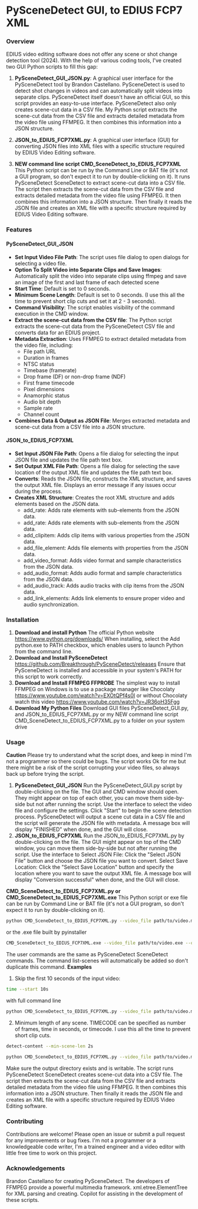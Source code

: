# PySceneDetect GUI, to EDIUS FCP7 XML

### Overview
EDIUS video editing software does not offer any scene or shot change detection tool (2024). With the help of various coding tools, I've created two GUI Python scripts to fill this gap:

1. **PySceneDetect_GUI_JSON.py**: A graphical user interface for the PySceneDetect tool by Brandon Castellano. PySceneDetect is used to detect shot changes in videos and can automatically split videos into separate clips. PySceneDetect itself doesn't have an official GUI, so this script provides an easy-to-use interface. PySceneDetect also only creates scene-cut data in a CSV file. My Python script extracts the scene-cut data from the CSV file and extracts detailed metadata from the video file using FFMPEG. It then combines this information into a JSON structure.

2. **JSON_to_EDIUS_FCP7XML.py**: A graphical user interface (GUI) for converting JSON files into XML files with a specific structure required by EDIUS Video Editing software.

3. **NEW command line script CMD_SceneDetect_to_EDIUS_FCP7XML** This Python script can be run by the Command Line or BAT file (it's not a GUI program, so don't expect it to run by double-clicking on it). It runs PySceneDetect SceneDetect to extract scene-cut data into a CSV file. The script then extracts the scene-cut data from the CSV file and extracts detailed metadata from the video file using FFMPEG. It then combines this information into a JSON structure. Then finally it reads the JSON file and creates an XML file with a specific structure required by EDIUS Video Editing software.

### Features

#### PySceneDetect_GUI_JSON
- **Set Input Video File Path**: The script uses file dialog to open dialogs for selecting a video file. 
- **Option To Split Video into Separate Clips and Save Images**:  Automatically split the video into separate clips using ffmpeg and save an image of the first and last frame of each detected scene 
- **Start Time**: Default is set to 0 seconds.
- **Minimum Scene Length**: Default is set to 0 seconds. (I use this all the time to prevent short clip cuts and set it at 2 - 3 seconds). 
- **Command Visibility**: The script enables visibility of the command execution in the CMD window.
- **Extract the scene-cut data from the CSV file**: The Python script extracts the scene-cut data from the PySceneDetect CSV file and converts data for an EDIUS project.
- **Metadata Extraction**: Uses FFMPEG to extract detailed metadata from the video file, including:
  - File path URL
  - Duration in frames
  - NTSC status
  - Timebase (framerate)
  - Drop frame (DF) or non-drop frame (NDF)
  - First frame timecode
  - Pixel dimensions
  - Anamorphic status
  - Audio bit depth
  - Sample rate
  - Channel count
- **Combines Data & Output as JSON File**: Merges extracted metadata and scene-cut data from a CSV file into a JSON structure.

#### JSON_to_EDIUS_FCP7XML
- **Set Input JSON File Path**: Opens a file dialog for selecting the input JSON file and updates the file path text box.
- **Set Output XML File Path**: Opens a file dialog for selecting the save location of the output XML file and updates the file path text box.
- **Converts**: Reads the JSON file, constructs the XML structure, and saves the output XML file. Displays an error message if any issues occur during the process.
- **Creates XML Structure**: Creates the root XML structure and adds elements based on the JSON data.
  - add_rate: Adds rate elements with sub-elements from the JSON data.
  - add_rate: Adds rate elements with sub-elements from the JSON data.
  - add_clipitem: Adds clip items with various properties from the JSON data.
  - add_file_element: Adds file elements with properties from the JSON data.
  - add_video_format: Adds video format and sample characteristics from the JSON data.
  - add_audio_format: Adds audio format and sample characteristics from the JSON data.
  - add_audio_track: Adds audio tracks with clip items from the JSON data.
  - add_link_elements: Adds link elements to ensure proper video and audio synchronization. 

### Installation

1. **Download and install Python**
   The official Python website https://www.python.org/downloads/ When installing, select the Add python.exe to PATH checkbox, which enables users to launch Python from the command line.
2. **Download and Install PySceneDetect**
   https://github.com/Breakthrough/PySceneDetect/releases Ensure that PySceneDetect is installed and accessible in your system's PATH for this script to work correctly.
3. **Download and Install FFMPEG FFPROBE**
   The simplest way to install FFMPEG on Windows is to use a package manager like Chocolaty https://www.youtube.com/watch?v=EXOtQPf4s0I or without Chocolaty watch this video https://www.youtube.com/watch?v=JR36oH35Fgg
4. **Download My Python Files**
   Download GUI files PySceneDetect_GUI.py, and JSON_to_EDIUS_FCP7XML.py or my NEW command line script CMD_SceneDetect_to_EDIUS_FCP7XML.py to a folder on your system drive
   
### Usage

**Caution**
Please try to understand what the script does, and keep in mind I'm not a programmer so there could be bugs. The script works Ok for me but there might be a risk of the script corrupting your video files, so always back up before trying the script.

1. **PySceneDetect_GUI_JSON**
   Run the PySceneDetect_GUI.py script by double-clicking on the file. The GUI and CMD window should open. They might appear on top of each other, you can move them side-by-side but not after running the script. Use the interface to select the video file and configure the settings. Click "Start" to begin the scene detection process. PySceneDetect will output a scene cut data in a CSV file and the script will generate the JSON file with metadata. A message box will display "FINISHED" when done, and the GUI will close.
2. **JSON_to_EDIUS_FCP7XML**
    Run the JSON_to_EDIUS_FCP7XML.py by double-clicking on the file. The GUI might appear on top of the CMD window, you can move them side-by-side but not after running the script. Use the interface to Select JSON File: Click the "Select JSON File" button and choose the JSON file you want to convert. Select Save Location: Click the "Select Save Location" button and specify the location where you want to save the output XML file. A message box will display "Conversion successful" when done, and the GUI will close.

**CMD_SceneDetect_to_EDIUS_FCP7XML.py or CMD_SceneDetect_to_EDIUS_FCP7XML.exe**
This Python script or exe file can be run by Command Line or BAT file (it's not a GUI program, so don't expect it to run by double-clicking on it). 
```bash
python CMD_SceneDetect_to_EDIUS_FCP7XML.py --video_file path/to/video.mp4 --output_dir output_directory -- user_commands_here
```
or the .exe file built by pyinstaller 
```bash
CMD_SceneDetect_to_EDIUS_FCP7XML.exe --video_file path/to/video.exe --output_dir output_directory -- user_commands_here
```
The user commands are the same as PySceneDetect SceneDetect commands. The command list-scenes will automatically be added so don't duplicate this command.
**Examples**
1. Skip the first 10 seconds of the input video: 
```bash 
time --start 10s
```
with full command line
```bash
python CMD_SceneDetect_to_EDIUS_FCP7XML.py --video_file path/to/video.mp4 --output_dir output_directory time --start 10s
```
2. Minimum length of any scene. TIMECODE can be specified as number of frames, time in seconds, or timecode. I use this all the time to prevent short clip cuts.
```bash
detect-content --min-scene-len 2s
```
```bash
python CMD_SceneDetect_to_EDIUS_FCP7XML.py --video_file path/to/video.mp4 --output_dir output_directory detect-content --min-scene-len 2s
```
Make sure the output directory exists and is writable. The script runs PySceneDetect SceneDetect creates scene-cut data into a CSV file. The script then extracts the scene-cut data from the CSV file and extracts detailed metadata from the video file using FFMPEG. It then combines this information into a JSON structure. Then finally it reads the JSON file and creates an XML file with a specific structure required by EDIUS Video Editing software.
   
	
### Contributing
Contributions are welcome! Please open an issue or submit a pull request for any improvements or bug fixes. I'm not a programmer or a knowledgeable code writer, I'm a trained engineer and a video editor with little free time to work on this project.

### Acknowledgements
Brandon Castellano for creating PySceneDetect.
The developers of FFMPEG provide a powerful multimedia framework.
xml.etree.ElementTree for XML parsing and creating.
Copilot for assisting in the development of these scripts.	


